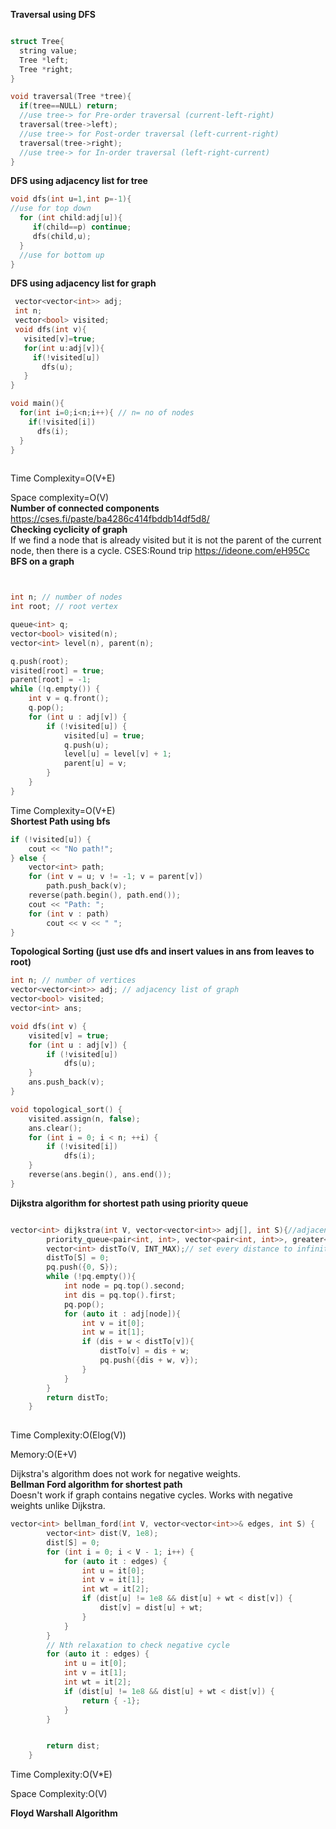 **Traversal using DFS**

```cpp

struct Tree{
  string value;
  Tree *left;
  Tree *right;
}

void traversal(Tree *tree){
  if(tree==NULL) return;
  //use tree-> for Pre-order traversal (current-left-right)
  traversal(tree->left);
  //use tree-> for Post-order traversal (left-current-right)
  traversal(tree->right);
  //use tree-> for In-order traversal (left-right-current)
}

```
**DFS using adjacency list for tree**

```cpp
void dfs(int u=1,int p=-1){
//use for top down
  for (int child:adj[u]){
     if(child==p) continue;
     dfs(child,u);
  }
  //use for bottom up
}

```
**DFS using adjacency list for graph**
```cpp
 vector<vector<int>> adj;
 int n;
 vector<bool> visited;
 void dfs(int v){
   visited[v]=true;
   for(int u:adj[v]){
     if(!visited[u]) 
       dfs(u);
   }
}

void main(){
  for(int i=0;i<n;i++){ // n= no of nodes
    if(!visited[i])
      dfs(i);
  }
} 
  
```
Time Complexity=O(V+E)

Space complexity=O(V) <br>
**Number of connected components**
<br>
https://cses.fi/paste/ba4286c414fbddb14df5d8/
<br>
**Checking cyclicity of graph**<br>
If we find a node that is already visited but it is not the parent of the current node, then there is a cycle.
CSES:Round trip
https://ideone.com/eH95Cc<br>
**BFS on a graph**
```cpp


int n; // number of nodes
int root; // root vertex

queue<int> q;
vector<bool> visited(n);
vector<int> level(n), parent(n);

q.push(root);
visited[root] = true;
parent[root] = -1;
while (!q.empty()) {
    int v = q.front();
    q.pop();
    for (int u : adj[v]) {
        if (!visited[u]) {
            visited[u] = true;
            q.push(u);
            level[u] = level[v] + 1;
            parent[u] = v;
        }
    }
}


```
Time Complexity=O(V+E)<br>
**Shortest Path using bfs**

```cpp
if (!visited[u]) {
    cout << "No path!";
} else {
    vector<int> path;
    for (int v = u; v != -1; v = parent[v])
        path.push_back(v);
    reverse(path.begin(), path.end());
    cout << "Path: ";
    for (int v : path)
        cout << v << " ";
}

```
**Topological Sorting (just use dfs and insert values in ans from leaves to root)**
```cpp
int n; // number of vertices
vector<vector<int>> adj; // adjacency list of graph
vector<bool> visited;
vector<int> ans;

void dfs(int v) {
    visited[v] = true;
    for (int u : adj[v]) {
        if (!visited[u])
            dfs(u);
    }
    ans.push_back(v);
}

void topological_sort() {
    visited.assign(n, false);
    ans.clear();
    for (int i = 0; i < n; ++i) {
        if (!visited[i])
            dfs(i);
    }
    reverse(ans.begin(), ans.end());
}
```
**Dijkstra algorithm for shortest path using priority queue**
```cpp

vector<int> dijkstra(int V, vector<vector<int>> adj[], int S){//adjacency list contains the vertices that are connected along with the weight
        priority_queue<pair<int, int>, vector<pair<int, int>>, greater<pair<int, int>>> pq;
        vector<int> distTo(V, INT_MAX);// set every distance to infinity
        distTo[S] = 0;
        pq.push({0, S});
        while (!pq.empty()){
            int node = pq.top().second;
            int dis = pq.top().first;
            pq.pop();
            for (auto it : adj[node]){
                int v = it[0];
                int w = it[1];
                if (dis + w < distTo[v]){
                    distTo[v] = dis + w;
                    pq.push({dis + w, v});
                }
            }
        }
        return distTo;
    }
    
```
Time Complexity:O(Elog(V))

Memory:O(E+V)

Dijkstra's algorithm does not work for negative weights. <br>
**Bellman Ford algorithm for shortest path**<br>
Doesn't work if graph contains negative cycles.
Works with negative weights unlike Dijkstra.
```cpp
vector<int> bellman_ford(int V, vector<vector<int>>& edges, int S) {
		vector<int> dist(V, 1e8);
		dist[S] = 0;
		for (int i = 0; i < V - 1; i++) {
			for (auto it : edges) {
				int u = it[0];
				int v = it[1];
				int wt = it[2];
				if (dist[u] != 1e8 && dist[u] + wt < dist[v]) {
					dist[v] = dist[u] + wt;
				}
			}
		}
		// Nth relaxation to check negative cycle
		for (auto it : edges) {
			int u = it[0];
			int v = it[1];
			int wt = it[2];
			if (dist[u] != 1e8 && dist[u] + wt < dist[v]) {
				return { -1};
			}
		}


		return dist;
	}
```
Time Complexity:O(V*E)

Space Complexity:O(V)<br>

**Floyd Warshall Algorithm**


    
















  


